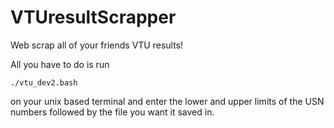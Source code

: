 # VTUresultScrapper

Web scrap all of your friends VTU results!

All you have to do is run 
```
./vtu_dev2.bash
```
on your unix based terminal and enter the lower and upper limits of the USN numbers followed by the file you want it saved in.

